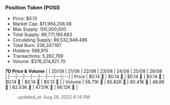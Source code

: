 
  ### Position Token (POSI)
  - Price: $0.13
  - Market Cap: $11,994,206.08
  - Max Supply: 100,000,000
  - Total Supply: 89,771,195.683
  - Circulating Supply: 89,532,948.496
  - Total Burn: 238,247.187
  - Holders: 569,915
  - Transactions: 5,282,769
  - Volume: $376,374,821.70

  **7D Price & Volume**
  | | 20&#x2F;08 | 21&#x2F;08 | 22&#x2F;08 | 23&#x2F;08 | 24&#x2F;08 | 25&#x2F;08 | 26&#x2F;08 |
  |---|---|---|---|---|---|---|---|
  | Price | $0.14 🔻 | $0.14 🚀 | $0.14 🔻 | $0.14 🔻 | $0.14 🔻 | $0.14 🔻 | $0.13 🔻 |
  | Volume | 58.71K 🔻 | 85.82K 🚀 | 60.41K 🔻 | 48.8K 🔻 | 82.03K 🚀 | 47.51K 🔻 | 66.12K 🚀 |

  > updated_at: Aug 26, 2022 6:14 PM
